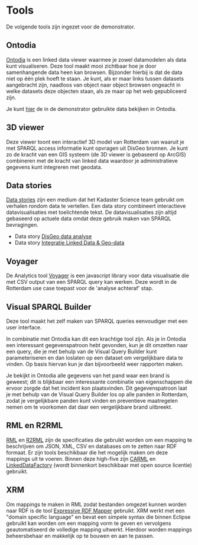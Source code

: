 # Tools
De volgende tools zijn ingezet voor de demonstrator.

## Ontodia
[Ontodia](https://metaphacts.com/ontodia) is een linked data viewer waarmee je zowel datamodelen als data kunt visualiseren. Deze tool maakt mooi zichtbaar hoe je door samenhangende data heen kan browsen. Bijzonder hierbij is dat de data niet op één plek hoeft te staan. Je kunt, als er maar links tussen datasets aangebracht zijn, naadloos van object naar object browsen ongeacht in welke datasets deze objecten staan, als ze maar op het web gepubliceerd zijn. 

Je kunt [hier](https://labs.kadaster.nl/demonstrators/graph-browser/) de in de demonstrator gebruikte data bekijken in Ontodia. 

## 3D viewer

Deze viewer toont een interactief 3D model van Rotterdam van waaruit je met SPARQL access informatie kunt opvragen uit DisGeo bronnen. Je kunt zo de kracht van een GIS systeem (de 3D viewer is gebaseerd op ArcGIS) combineren met de kracht van linked data waardoor je administratieve gegevens kunt integreren met geodata.  

## Data stories
[Data stories](https://labs.kadaster.nl/stories/) zijn een medium dat het Kadaster Science team gebruikt om verhalen rondom data te vertellen. Een data story combineert interactieve datavisualisaties met toelichtende tekst. De datavisualisaties zijn altijd gebaseerd op actuele data omdat deze gebruik maken van SPARQL bevragingen. 

- Data story [DisGeo data analyse](https://labs.kadaster.nl/stories/disgeo/)
- Data story [Integratie Linked Data & Geo-data](https://labs.kadaster.nl/stories/high5-imbor/)

## Voyager
De Analytics tool [Voyager](http://vega.github.io/voyager/) is een javascript library voor data visualisatie die met CSV output van een SPARQL query kan werken. Deze wordt in de Rotterdam use case toepast voor de 'analyse achteraf' stap.

## Visual SPARQL Builder
Deze tool maakt het zelf maken van SPARQL queries eenvoudiger met een user interface. 

In combinatie met Ontodia kan dit een krachtige tool zijn. Als je in Ontodia een interessant gegevenspatroon hebt gevonden, kun je dit omzetten naar een query, die je met behulp van de Visual Query Builder kunt parameteriseren en dan loslaten op een dataset om vergelijkbare data te vinden. Op basis hiervan kun je dan bijvoorbeeld weer rapporten maken. 

<aside class="voorbeeld">Je bekijkt in Ontodia alle gegevens van het pand waar een brand is geweest; dit is blijkbaar een interessante combinatie van eigenschappen die ervoor zorgde dat het incident kon plaatsvinden. Dit gegevenspatroon laat je met behulp van de Visual Query Builder los op alle panden in Rotterdam, zodat je vergelijkbare panden kunt vinden en preventieve maatregelen nemen om te voorkomen dat daar een vergelijkbare brand uitbreekt.</aside>

## RML en R2RML
[RML](https://rml.io/specs/rml/) en [R2RML](https://www.w3.org/TR/r2rml/) zijn de specificaties die gebruikt worden om een mapping te beschrijven om JSON, XML, CSV en databases om te zetten naar RDF formaat. Er zijn tools beschikbaar die het mogelijk maken om deze mappings uit te voeren. Binnen deze high-five zijn [CARML](https://github.com/carml/carml) en [LinkedDataFactory](https://github.com/netage) (wordt binnenkort beschikbaar met open source licentie) gebruikt.

## XRM
Om mappings te maken in RML zodat bestanden omgezet kunnen worden naar RDF is de tool [Expressive RDF Mapper](https://zazuko.com/products/expressive-rdf-mapper/) gebruikt. XRM werkt met een "domain specific language" en bevat een simpele syntax die binnen Eclipse gebruikt kan worden om een mapping vorm te geven en vervolgens geautomatiseerd de volledige mapping uitwerkt. Hierdoor worden mappings beheersbehaar en makkelijk op te bouwen en aan te passen.

